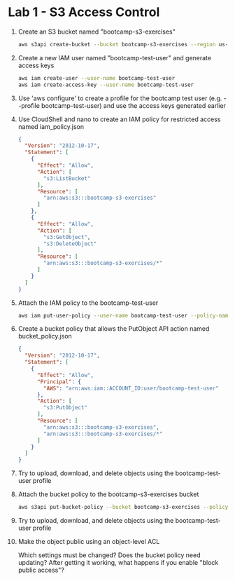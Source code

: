 # Lab 1 - S3 Access Control

1. Create an S3 bucket named "bootcamp-s3-exercises"
    ```bash
    aws s3api create-bucket --bucket bootcamp-s3-exercises --region us-east-1
    ```

2. Create a new IAM user named "bootcamp-test-user" and generate access keys
    ```bash
    aws iam create-user --user-name bootcamp-test-user
    aws iam create-access-key --user-name bootcamp-test-user
    ```

3. Use 'aws configure' to create a profile for the bootcamp test user (e.g. --profile bootcamp-test-user) and use the access keys generated earlier

4. Use CloudShell and nano to create an IAM policy for restricted access named iam_policy.json
    ```json
    {
      "Version": "2012-10-17",
      "Statement": [
        {
          "Effect": "Allow",
          "Action": [
            "s3:ListBucket"
          ],
          "Resource": [
            "arn:aws:s3:::bootcamp-s3-exercises"
          ]
        },
        {
          "Effect": "Allow",
          "Action": [
            "s3:GetObject",
            "s3:DeleteObject"
          ],
          "Resource": [
            "arn:aws:s3:::bootcamp-s3-exercises/*"
          ]
        }
      ]
    }
    ```

5. Attach the IAM policy to the bootcamp-test-user
    ```bash
    aws iam put-user-policy --user-name bootcamp-test-user --policy-name BootcampTestUserPolicy --policy-document file://iam_policy.json
    ```

6. Create a bucket policy that allows the PutObject API action named bucket_policy.json
    ```json
    {
      "Version": "2012-10-17",
      "Statement": [
        {
          "Effect": "Allow",
          "Principal": {
            "AWS": "arn:aws:iam::ACCOUNT_ID:user/bootcamp-test-user"
          },
          "Action": [
            "s3:PutObject"
          ],
          "Resource": [
            "arn:aws:s3:::bootcamp-s3-exercises",
            "arn:aws:s3:::bootcamp-s3-exercises/*"
          ]
        }
      ]
    }
    ```

7. Try to upload, download, and delete objects using the bootcamp-test-user profile

8. Attach the bucket policy to the bootcamp-s3-exercises bucket
    ```bash
    aws s3api put-bucket-policy --bucket bootcamp-s3-exercises --policy file://bucket_policy.json
    ```

9. Try to upload, download, and delete objects using the bootcamp-test-user profile

10. Make the object public using an object-level ACL

    Which settings must be changed?
    Does the bucket policy need updating?
    After getting it working, what happens if you enable "block public access"?

